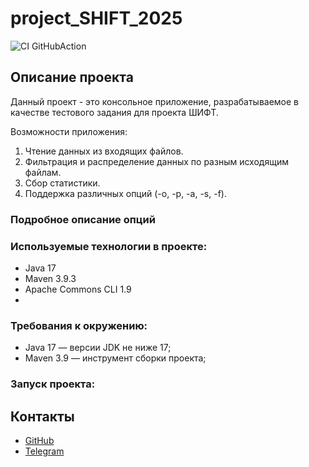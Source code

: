 # project_SHIFT_2025
![CI GitHubAction](https://github.com/SergeyDevStart/project_SHIFT_2025/actions/workflows/maven.yml/badge.svg)

## Описание проекта
Данный проект - это консольное приложение, разрабатываемое в качестве тестового задания для проекта ШИФТ.

Возможности приложения:
1. Чтение данных из входящих файлов.
2. Фильтрация и распределение данных по разным исходящим файлам.
3. Сбор статистики.
4. Поддержка различных опций (-o, -p, -a, -s, -f).

### Подробное описание опций

### Используемые технологии в проекте:
- Java 17
- Maven 3.9.3
- Apache Commons CLI 1.9
- 
### Требования к окружению:
- Java 17 — версии JDK не ниже 17;
- Maven 3.9 — инструмент сборки проекта;

### Запуск проекта:

## Контакты
+ [GitHub](https://github.com/SergeyDevStart)
+ [Telegram](https://t.me/sergey_vasenev)